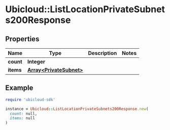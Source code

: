# Ubicloud::ListLocationPrivateSubnets200Response

## Properties

| Name | Type | Description | Notes |
| ---- | ---- | ----------- | ----- |
| **count** | **Integer** |  |  |
| **items** | [**Array&lt;PrivateSubnet&gt;**](PrivateSubnet.md) |  |  |

## Example

```ruby
require 'ubicloud-sdk'

instance = Ubicloud::ListLocationPrivateSubnets200Response.new(
  count: null,
  items: null
)
```


